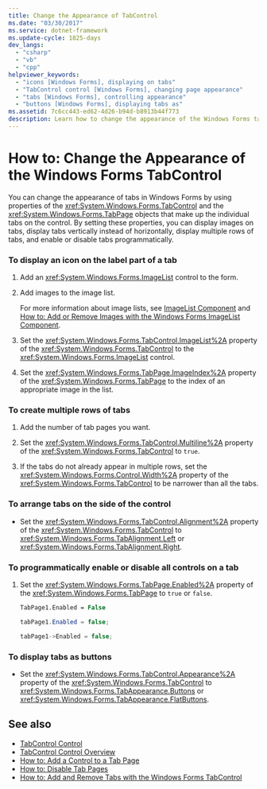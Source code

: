 ```yaml
---
title: Change the Appearance of TabControl
ms.date: "03/30/2017"
ms.service: dotnet-framework
ms.update-cycle: 1825-days
dev_langs:
  - "csharp"
  - "vb"
  - "cpp"
helpviewer_keywords:
  - "icons [Windows Forms], displaying on tabs"
  - "TabControl control [Windows Forms], changing page appearance"
  - "tabs [Windows Forms], controlling appearance"
  - "buttons [Windows Forms], displaying tabs as"
ms.assetid: 7c6cc443-ed62-4d26-b94d-b8913b44f773
description: Learn how to change the appearance of the Windows Forms tabs by using the properties of the TabControl and the TabPage objects.
---
```

# How to: Change the Appearance of the Windows Forms TabControl

You can change the appearance of tabs in Windows Forms by using properties of the <xref:System.Windows.Forms.TabControl> and the <xref:System.Windows.Forms.TabPage> objects that make up the individual tabs on the control. By setting these properties, you can display images on tabs, display tabs vertically instead of horizontally, display multiple rows of tabs, and enable or disable tabs programmatically.

### To display an icon on the label part of a tab

1. Add an <xref:System.Windows.Forms.ImageList> control to the form.

2. Add images to the image list.

     For more information about image lists, see [ImageList Component](imagelist-component-windows-forms.md) and [How to: Add or Remove Images with the Windows Forms ImageList Component](how-to-add-or-remove-images-with-the-windows-forms-imagelist-component.md).

3. Set the <xref:System.Windows.Forms.TabControl.ImageList%2A> property of the <xref:System.Windows.Forms.TabControl> to the <xref:System.Windows.Forms.ImageList> control.

4. Set the <xref:System.Windows.Forms.TabPage.ImageIndex%2A> property of the <xref:System.Windows.Forms.TabPage> to the index of an appropriate image in the list.

### To create multiple rows of tabs

1. Add the number of tab pages you want.

2. Set the <xref:System.Windows.Forms.TabControl.Multiline%2A> property of the <xref:System.Windows.Forms.TabControl> to `true`.

3. If the tabs do not already appear in multiple rows, set the <xref:System.Windows.Forms.Control.Width%2A> property of the <xref:System.Windows.Forms.TabControl> to be narrower than all the tabs.

### To arrange tabs on the side of the control

- Set the <xref:System.Windows.Forms.TabControl.Alignment%2A> property of the <xref:System.Windows.Forms.TabControl> to <xref:System.Windows.Forms.TabAlignment.Left> or <xref:System.Windows.Forms.TabAlignment.Right>.

### To programmatically enable or disable all controls on a tab

1. Set the <xref:System.Windows.Forms.TabPage.Enabled%2A> property of the <xref:System.Windows.Forms.TabPage> to `true` or `false`.

    ```vb
    TabPage1.Enabled = False
    ```

    ```csharp
    tabPage1.Enabled = false;
    ```

    ```cpp
    tabPage1->Enabled = false;
    ```

### To display tabs as buttons

- Set the <xref:System.Windows.Forms.TabControl.Appearance%2A> property of the <xref:System.Windows.Forms.TabControl> to <xref:System.Windows.Forms.TabAppearance.Buttons> or <xref:System.Windows.Forms.TabAppearance.FlatButtons>.

## See also

- [TabControl Control](tabcontrol-control-windows-forms.md)
- [TabControl Control Overview](tabcontrol-control-overview-windows-forms.md)
- [How to: Add a Control to a Tab Page](how-to-add-a-control-to-a-tab-page.md)
- [How to: Disable Tab Pages](how-to-disable-tab-pages.md)
- [How to: Add and Remove Tabs with the Windows Forms TabControl](how-to-add-and-remove-tabs-with-the-windows-forms-tabcontrol.md)
